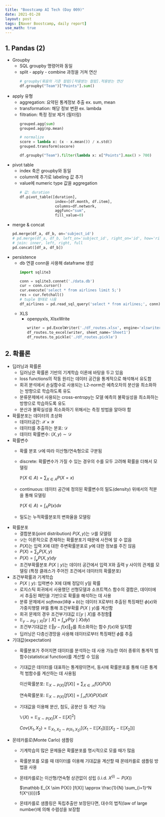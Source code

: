 ```yaml
---
title: "Boostcamp AI Tech (Day 009)"
date: 2021-01-28
layout: post
tags: [Naver Boostcamp, daily report]
use_math: true
---
```


## 1. Pandas (2)

* Groupby
    * SQL groupby 명령어와 동일
    * split - apply - combine 과정을 거쳐 연산
        ```python
        # groupby(묶음의 기준 컬럼)[적용받는 컬럼].적용받는 연산
        df.groupby("Team")["Points"].sum()
        ```
* apply 유형
    * aggregation: 요약된 통계정보 추출 ex. sum, mean
    * transformation: 해당 정보 변환 ex. lambda
    * filtration: 특정 정보 제거 (필터링)
        ```python
        grouped.agg(sum)
        grouped.agg(np.mean)

        # normalize
        score = lambda x: (x - x.mean()) / x.std()
        grouped.transform(socore)

        df.groupby("Team").filter(lambda x: x["Points"].max() > 700)
        ```
* pivot table
    * index 축은 groupby와 동일
    * column에 추가로 labeling 값 추가
    * value에 numeric type 값을 aggregation
        ```python
        # 값: duration
        df.pivot_table([duration],
                        index=[df.month, df.item],
                        columns=df.network,
                        aggfunc="sum",
                        fill_value=0)
        ```
* merge & concat
    ```python
    pd.merge(df_a, df_b, on='subject_id')
    # pd.merge(df_a, df_b, left_on='subject_id', right_on='id', how='right')
    # join: inner, left, right, full
    pd.concat([df_a, df_b])
    ```
* persistence
    * db 연결 conn을 사용해 dataframe 생성
        ```python
        import sqlite3

        conn = sqlite3.connet('./data.db')
        cur = conn.cursor()
        cur.execute('select * from airlines limit 5;')
        res = cur.fetchall()
        # tuple 형태로 나옴
        df_airlines = pd.read_sql_query('select * from airlines;', conn)
        ```
    * XLS
        * openpyxls, XlsxWrite
            ```python
            writer = pd.ExcelWriter('./df_routes.xlsx', engine='xlswriter')
            df_routes.to_excel(writer, sheet_name='Sheet1')
            df_routes.to_pickle('./df_routes.pickle')
            ```
## 2. 확률론

* 딥러닝과 확률론
    * 딥러닝은 확률론 기반의 기계학습 이론에 바탕을 두고 있음
    * loss functions의 작동 원리는 데이터 공간을 통계적으로 해석해서 유도함
    * 회귀 분석에서 손실함수로 사용되는 L2-norm은 예측오차의 분산을 최소화하는 방향으로 학습하도록 유도
    * 분류문제에서 사용되는 cross-entropy는 모델 예측의 불확실성을 최소화하는 방향으로 학습하도록 유도
    * 분산과 불확실성을 최소화하기 위해서는 측정 방법을 알아야 함
* 확률분포는 데이터의 초상화
    * 데이터공간: $\mathcal X \times \mathcal Y$
    * 데이터를 추출하는 분포: $\mathcal D$
    * 데이터 확률변수: $(X, y) \sim \mathcal D$
* 확률변수
    * 확률 분포 $\mathcal D$에 따라 이산형/연속형으로 구분됨
    * discrete: 확률변수가 가질 수 있는 경우의 수를 모두 고려해 확률을 더해서 모델링

        $\mathbb P(X \in A) = \sum_{X \in A}P(X = x)$

    * continuous: 데이터 공간에 정의된 확률변수의 밀도(density) 위에서의 적분을 통해 모델링

        $\mathbb P(X \in A) = \int_A P(x)dx$
    
    * 밀도는 누적확률분포의 변화율을 모델링
* 확률분포
    * 결합분포(joint distribution) $P(X, y)$는 $\mathcal D$를 모델링
    * $\mathcal D$는 이론적으로 존재하는 확률분포기 때문에 사전에 알 수 없음
    * $P(X)$는 입력 $X$에 대한 주변확률분포로 $y$에 대한 정보를 주진 않음
    * $P(X) = \sum_y P(X, y)$
    * $P(X) = \int_{\mathcal y} P(X, y)dy$
    * 조건부확률분포 $P(X \mid y)$는 데이터 공간에서 입력 X와 출력 y 사이의 관계를 모델링 (특정 클래스가 주어진 조건에서 데이터의 확률분포)
* 조건부확률과 기계학습
    * $P(X \mid y)$: 입력변수 X에 대해 정답이 y일 확률
    * 로지스틱 회귀에서 사용했던 선형모델과 소프트맥스 함수의 결합은, 데이터에서 추출된 패턴을 기반으로 확률을 해석하는 데 사용
    * 분류 문제에서 $softmax(W\phi + b)$는 데이터 X로부터 추출된 특징패턴 $\phi(x)$와 가중치행렬 $W$를 통해 조건부확률 $P(X \mid y)$를 계산함
    * 회귀 문제의 경우 조건부기대값 $\mathbb E[y \mid X]$를 추정함
    * $\mathbb E_{y \sim P(y \mid X)}[y \mid X] = \int_{\mathcal y} yP(y \mid X)dy)$
    * 조건부기대값은 $\mathbb E \Vert y - f(x) \Vert_2$를 최소화하는 함수 $f(x)$와 일치함
    * 딥러닝은 다층신경망을 사용해 데이터로부터 특징패턴 $\phi$를 추출
* 기대값(expectation)
    * 확률분포가 주어지면 데이터를 분석하는 데 사용 가능한 여러 종류의 통계적 범함수(statistical function)를 계산할 수 있음
    * 기대값은 데이터를 대표하는 통계량이면서, 동시에 확률분포를 통해 다른 통계적 범함수를 계산하는 데 사용됨

        이산확률분포: $\mathbb E_{X \sim P(X)}[f(X)] = \sum_{X \in \mathcal X} f(X)P(X)$

        연속확률분포: $\mathbb E_{X \sim P(X)}[f(X)] = \int_{\mathcal X} f(X)P(X)dX$
    * 기대값을 이용해 분산, 첨도, 공분산 등 계산 가능

        $\mathbb V (X) = \mathbb E_{X \sim P(X)}[X - \mathbb E [X]^2]$

        $Cov(X_1, X_2) = \mathbb E_{X_1,X_2 \sim P(X_1, X_2)} [(X_1 - \mathbb E [X_1])] [(X_2 - \mathbb E [X_2])]$
* 몬테카를로(Monte Carlo) 샘플링
    * 기계학습의 많은 문제들은 확률분포를 명시적으로 모를 때가 많음
    * 확률분포를 모를 때 데이터를 이용해 기대값을 계산할 때 몬테카를로 샘플링 방법을 사용
    * 몬테카를로는 이산형/연속형 상관없이 성립 (i.i.d. $X^{(i)} \sim P(X)$)

        $\mathbb E_{X \sim P(X)} [f(X)] \approx \frac{1}{N} \sum_{i=1}^N f(X^{(i)})$

    * 몬테카를로 샘플링은 독립추출만 보장된다면, 대수의 법칙(law of large number)에 의해 수렴성을 보장함
